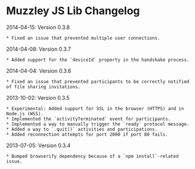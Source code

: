 # Muzzley JS Lib Changelog

2014-04-15: Version 0.3.8

    * Fixed an issue that prevented multiple user connections.

2014-04-08: Version 0.3.7

    * Added support for the `deviceId` property in the handshake process.

2014-04-04: Version 0.3.6

    * Fixed an issue that prevented participants to be correctly notified of file sharing invitations.

2013-10-02: Version 0.3.5

    * Experimental: Added support for SSL in the browser (HTTPS) and in Node.js (WSS).
    * Implemented the `activityTerminated` event for participants.
    * Implemented a way to manually trigger the `ready` protocol message.
    * Added a way to `.quit()` activities and participations.
    * Added reconnection attempts for port 2080 if port 80 fails.

2013-07-05: Version 0.3.4

    * Bumped browserify dependency because of a `npm install`-related issue.

